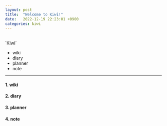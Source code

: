 ```yaml
---
layout: post
title:  "Welcome to Kiwi!"
date:   2022-12-19 22:23:01 +0900
categories: kiwi
---
```

<br>
`Kiwi`

- wiki
- diary
- planner
- note

---
<h4>1. wiki</h4>



<h4>2. diary</h4>



<h4>3. planner</h4>



<h4>4. note</h4>
